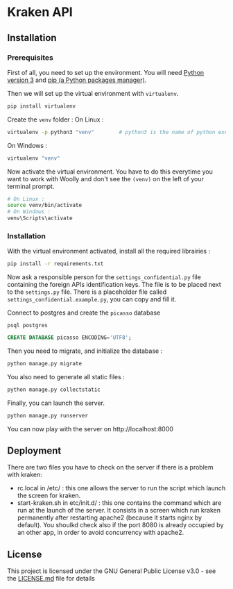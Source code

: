 # Kraken API

## Installation

### Prerequisites

First of all, you need to set up the environment.
You will need [Python version 3](https://www.python.org/downloads/) and [pip (a Python packages manager)](https://pypi.org/project/pip/).


Then we will set up the virtual environment with `virtualenv`.
```sh
pip install virtualenv
```

Create the `venv` folder :
On Linux :
```sh
virtualenv -p python3 "venv"        # python3 is the name of python executable
```
On Windows :
```sh
virtualenv "venv"
```

Now activate the virtual environment. You have to do this everytime you want to work with Woolly and don't see the `(venv)` on the left of your terminal prompt.
```sh
# On Linux :
source venv/bin/activate
# On Windows :
venv\Scripts\activate
```


### Installation

With the virtual environment activated, install all the required librairies :
```sh
pip install -r requirements.txt
```


Now ask a responsible person for the `settings_confidential.py` file containing the foreign APIs identification keys. The file is to be placed next to the `settings.py` file. There is a placeholder file called `settings_confidential.example.py`, you can copy and fill it. 

Connect to postgres and create the `picasso` database

```shell
psql postgres
```

```sql
CREATE DATABASE picasso ENCODING='UTF8';
```

Then you need to migrate, and initialize the database :
```sh
python manage.py migrate
```

You also need to generate all static files :
```sh
python manage.py collectstatic
```

Finally, you can launch the server.
```sh
python manage.py runserver
```

You can now play with the server on http://localhost:8000


## Deployment
There are two files you have to check on the server if there is a problem with kraken: 
- rc.local in /etc/ : this one allows the server to run the script which launch the screen for kraken.
- start-kraken.sh in etc/init.d/ : this one contains the command which are run at the launch of the server. It consists in a screen which run kraken permanently after restarting apache2 (because it starts nginx by default). You shoulkd check also if the port 8080 is already occupied by an other app, in order to avoid concurrency with apache2.


## License

This project is licensed under the GNU General Public License v3.0 - see the [LICENSE.md](LICENSE.md) file for details
